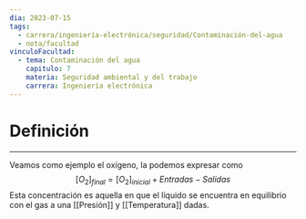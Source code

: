```yaml
---
dia: 2023-07-15
tags:
  - carrera/ingeniería-electrónica/seguridad/Contaminación-del-agua
  - nota/facultad
vinculoFacultad:
  - tema: Contaminación del agua
    capitulo: 7
    materia: Seguridad ambiental y del trabajo
    carrera: Ingeniería electrónica
---
```

# Definición
---
Veamos como ejemplo el oxígeno, la podemos expresar como $$ \left[O_2\right]_{final} = \left[O_2\right]_{inicial} + Entradas - Salidas $$
Esta concentración es aquella en que el líquido se encuentra en equilibrio con el gas a una [[Presión]] y [[Temperatura]] dadas.